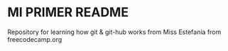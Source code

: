 # MI PRIMER README
Repository for learning how git &amp; git-hub works from Miss Estefania from freecodecamp.org
